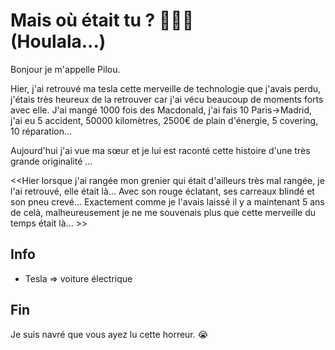 
# Mais où était tu ? 🤔🔎😂 </br>  (Houlala...)


Bonjour je m'appelle Pilou. 

Hier, j'ai retrouvé ma tesla cette merveille de technologie que j'avais perdu, j'étais très heureux de la retrouver car j'ai vécu beaucoup de moments forts avec elle. J'ai mangé 1000 fois des Macdonald, j'ai fais 10 Paris->Madrid, j'ai eu 5 accident, 50000 kilomètres, 2500€ de plain d'énergie, 5 covering, 10 réparation...

Aujourd'hui j'ai vue ma sœur et je lui est raconté cette histoire d'une très grande originalité ...

<<Hier lorsque j'ai rangée mon grenier qui était d'ailleurs très mal rangée, je l'ai retrouvé, elle était là... Avec son rouge éclatant, ses carreaux blindé et son pneu crevé... Exactement comme je l'avais laissé il y a maintenant 5 ans de celà, malheureusement je ne me souvenais plus que cette merveille du temps était là... >>

## Info
- Tesla => voiture électrique

## Fin
Je suis navré que vous ayez lu cette horreur. 😭
